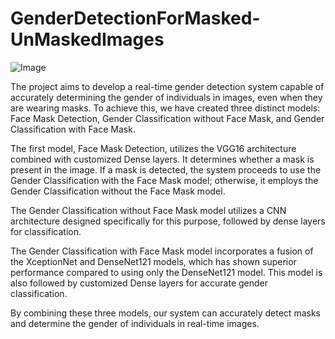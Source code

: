 # GenderDetectionForMasked-UnMaskedImages

![Image](https://github.com/DivyanshuSingh2000/GenderDetectionForMasked-UnMaskedImages/assets/67826413/58d03c73-d8ad-4b2a-a19d-398cfa5cd0c7)


The project aims to develop a real-time gender detection system capable of accurately determining the gender of individuals in images, even when they are wearing masks. To achieve this, we have created three distinct models: Face Mask Detection, Gender Classification without Face Mask, and Gender Classification with Face Mask.

The first model, Face Mask Detection, utilizes the VGG16 architecture combined with customized Dense layers. It determines whether a mask is present in the image. If a mask is detected, the system proceeds to use the Gender Classification with the Face Mask model; otherwise, it employs the Gender Classification without the Face Mask model.

The Gender Classification without Face Mask model utilizes a CNN architecture designed specifically for this purpose, followed by dense layers for classification.

The Gender Classification with Face Mask model incorporates a fusion of the XceptionNet and DenseNet121 models, which has shown superior performance compared to using only the DenseNet121 model. This model is also followed by customized Dense layers for accurate gender classification.

By combining these three models, our system can accurately detect masks and determine the gender of individuals in real-time images.
